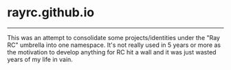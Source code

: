 # rayrc.github.io
---

This was an attempt to consolidate some projects/identities under the "Ray RC" umbrella into one namespace. It's not really used in 5 years or more as the motivation to develop anything for RC hit a wall and it was just wasted years of my life in vain.

